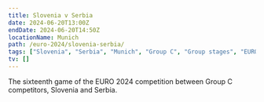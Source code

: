 ```yaml
---
title: Slovenia v Serbia
date: 2024-06-20T13:00Z
endDate: 2024-06-20T14:50Z
locationName: Munich
path: /euro-2024/slovenia-serbia/
tags: ["Slovenia", "Serbia", "Munich", "Group C", "Group stages", "EURO 2024"]
tv: []
---
```


The sixteenth game of the EURO 2024 competition between Group C competitors, Slovenia and Serbia.

